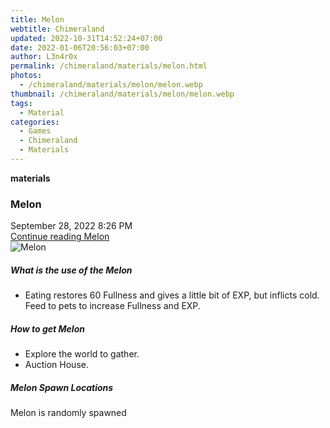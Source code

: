 ```yaml
---
title: Melon
webtitle: Chimeraland
updated: 2022-10-31T14:52:24+07:00
date: 2022-01-06T20:56:03+07:00
author: L3n4r0x
permalink: /chimeraland/materials/melon.html
photos:
  - /chimeraland/materials/melon/melon.webp
thumbnail: /chimeraland/materials/melon/melon.webp
tags:
  - Material
categories:
  - Games
  - Chimeraland
  - Materials
---
```


<section id="bootstrap-wrapper"><link rel="stylesheet" href="https://cdn.statically.io/gh/dimaslanjaka/Web-Manajemen/40ac3225/css/bootstrap-4.5-wrapper.css"/><div class="row g-0 border rounded overflow-hidden flex-md-row mb-4 shadow-sm position-relative"><div class="col p-4 d-flex flex-column position-static"><strong class="d-inline-block mb-2 text-success">materials</strong><h3 class="mb-0">Melon</h3><div class="mb-1 text-muted">September 28, 2022 8:26 PM</div><a href="#" class="stretched-link d-none">Continue reading Melon</a></div><div class="col-auto d-none d-lg-block"><img src="/chimeraland/materials/melon/melon.webp" alt="Melon"/></div></div><div class="row"><div class="col-lg-6 col-12 mb-2"><div class="card"><div class="card-body"><h5 class="card-title">What is the use of the Melon</h5><div class="card-text"><ul><li>Eating restores 60 Fullness and gives a little bit of EXP, but inflicts cold. Feed to pets to increase Fullness and EXP.</li></ul></div></div></div></div><div class="col-lg-6 col-12 mb-2"><div class="card"><div class="card-body"><h5 class="card-title">How to get Melon</h5><div class="card-text"><ul><li>Explore the world to gather.</li><li>Auction House.</li></ul></div></div></div></div><div class="col-12 mb-2"><h5>Melon Spawn Locations</h5><p>Melon is randomly spawned</p></div></div></section>